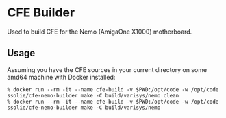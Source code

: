 # CFE Builder
Used to build CFE for the Nemo (AmigaOne X1000) motherboard.

## Usage
Assuming you have the CFE sources in your current directory on some amd64 machine with Docker installed:
```
% docker run --rm -it --name cfe-build -v $PWD:/opt/code -w /opt/code ssolie/cfe-nemo-builder make -C build/varisys/nemo clean
% docker run --rm -it --name cfe-build -v $PWD:/opt/code -w /opt/code ssolie/cfe-nemo-builder make -C build/varisys/nemo
```
